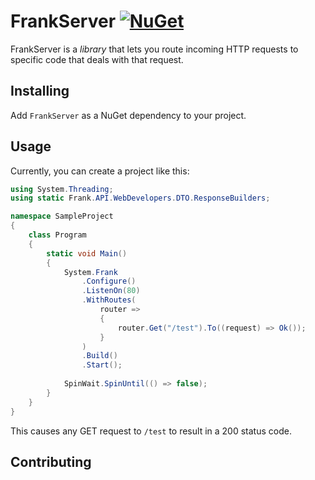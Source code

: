 # FrankServer [![NuGet](https://img.shields.io/nuget/v/FrankServer.svg)](https://www.nuget.org/packages/FrankServer/)

FrankServer is a _library_ that lets you route incoming HTTP requests to specific code that deals with that request.

## Installing

Add `FrankServer` as a NuGet dependency to your project.

## Usage

Currently, you can create a project like this:

```C#
using System.Threading;
using static Frank.API.WebDevelopers.DTO.ResponseBuilders;

namespace SampleProject
{
    class Program
    {
        static void Main()
        {
            System.Frank
                .Configure()
                .ListenOn(80)
                .WithRoutes(
                    router =>
                    {
                        router.Get("/test").To((request) => Ok());
                    }
                )
                .Build()
                .Start();
            
            SpinWait.SpinUntil(() => false);
        }
    }
}
```

This causes any GET request to `/test` to result in a 200 status code.

## Contributing

